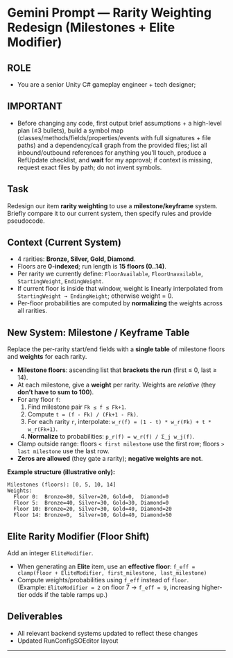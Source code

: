 # Gemini Prompt — Rarity Weighting Redesign (Milestones + Elite Modifier)

## ROLE
- You are a senior Unity C# gameplay engineer + tech designer; 

## IMPORTANT
- Before changing any code, first output brief assumptions + a high-level plan (≤3 bullets), build a symbol map (classes/methods/fields/properties/events with full signatures + file paths) and a dependency/call graph from the provided files; list all inbound/outbound references for anything you’ll touch, produce a RefUpdate checklist, and **wait** for my approval; if context is missing, request exact files by path; do not invent symbols.

## Task
Redesign our item **rarity weighting** to use a **milestone/keyframe** system. Briefly compare it to our current system, then specify rules and provide pseudocode.

## Context (Current System)
- 4 rarities: **Bronze, Silver, Gold, Diamond**.
- Floors are **0-indexed**; run length is **15 floors (0..14)**.
- Per rarity we currently define: `FloorAvailable`, `FloorUnavailable`, `StartingWeight`, `EndingWeight`.
- If current floor is inside that window, weight is linearly interpolated from `StartingWeight → EndingWeight`; otherwise weight = 0.
- Per-floor probabilities are computed by **normalizing** the weights across all rarities.

## New System: Milestone / Keyframe Table
Replace the per-rarity start/end fields with a **single table** of milestone floors and **weights** for each rarity.

- **Milestone floors**: ascending list that **brackets the run** (first ≤ 0, last ≥ 14).
- At each milestone, give a **weight** per rarity. Weights are *relative* (they **don’t have to sum to 100**).
- For any floor `f`:
  1. Find milestone pair `Fk ≤ f ≤ Fk+1`.
  2. Compute `t = (f - Fk) / (Fk+1 - Fk)`.
  3. For each rarity `r`, interpolate: `w_r(f) = (1 - t) * w_r(Fk) + t * w_r(Fk+1)`.
  4. **Normalize** to probabilities: `p_r(f) = w_r(f) / Σ_j w_j(f)`.
- Clamp outside range: floors `< first milestone` use the first row; floors `> last milestone` use the last row.
- **Zeros are allowed** (they gate a rarity); **negative weights are not**.

**Example structure (illustrative only):**
```
Milestones (floors): [0, 5, 10, 14]
Weights:
  Floor 0:  Bronze=80, Silver=20, Gold=0,  Diamond=0
  Floor 5:  Bronze=40, Silver=30, Gold=30, Diamond=0
  Floor 10: Bronze=20, Silver=30, Gold=40, Diamond=20
  Floor 14: Bronze=0,  Silver=10, Gold=40, Diamond=50
```

## Elite Rarity Modifier (Floor Shift)
Add an integer `EliteModifier`.
- When generating an **Elite** item, use an **effective floor**:
  `f_eff = clamp(floor + EliteModifier, first_milestone, last_milestone)`
- Compute weights/probabilities using `f_eff` instead of `floor`.  
  (Example: `EliteModifier = 2` on floor 7 → `f_eff = 9`, increasing higher-tier odds if the table ramps up.)

## Deliverables
- All relevant backend systems updated to reflect these changes
- Updated RunConfigSOEditor layout

---
